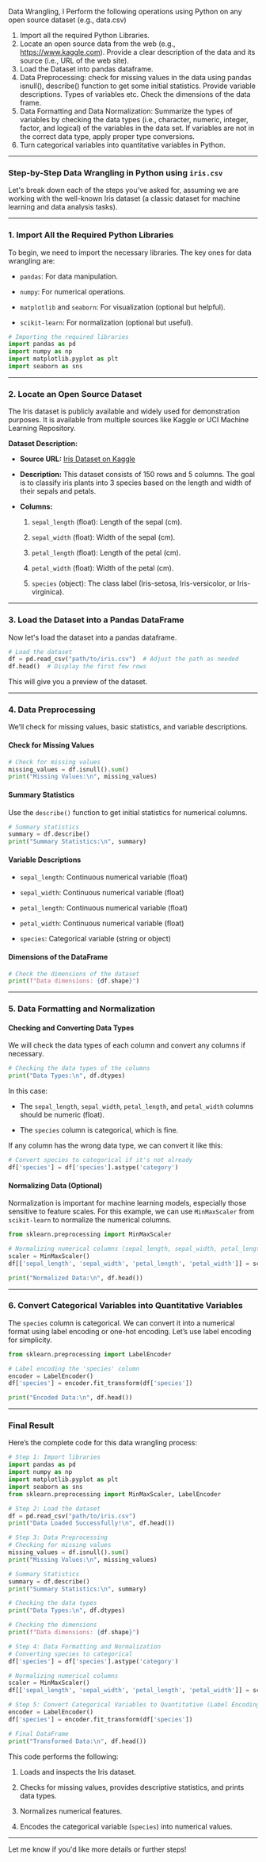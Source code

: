 Data Wrangling, I
Perform the following operations using Python on any open source dataset (e.g., data.csv)
1. Import all the required Python Libraries.
2. Locate an open source data from the web (e.g., https://www.kaggle.com). Provide a clear
description of the data and its source (i.e., URL of the web site).
3. Load the Dataset into pandas dataframe.
4. Data Preprocessing: check for missing values in the data using pandas isnull(), describe()
function to get some initial statistics. Provide variable descriptions. Types of variables etc.
Check the dimensions of the data frame.
5. Data Formatting and Data Normalization: Summarize the types of variables by checking
the data types (i.e., character, numeric, integer, factor, and logical) of the variables in the
data set. If variables are not in the correct data type, apply proper type conversions.
6. Turn categorical variables into quantitative variables in Python.
   
---
### Step-by-Step Data Wrangling in Python using `iris.csv`

Let's break down each of the steps you've asked for, assuming we are working with the well-known Iris dataset (a classic dataset for machine learning and data analysis tasks).

---

### 1. Import All the Required Python Libraries

To begin, we need to import the necessary libraries. The key ones for data wrangling are:

- `pandas`: For data manipulation.
    
- `numpy`: For numerical operations.
    
- `matplotlib` and `seaborn`: For visualization (optional but helpful).
    
- `scikit-learn`: For normalization (optional but useful).
    

```python
# Importing the required libraries
import pandas as pd
import numpy as np
import matplotlib.pyplot as plt
import seaborn as sns
```

---

### 2. Locate an Open Source Dataset

The Iris dataset is publicly available and widely used for demonstration purposes. It is available from multiple sources like Kaggle or UCI Machine Learning Repository.

**Dataset Description:**

- **Source URL:** [Iris Dataset on Kaggle](https://www.kaggle.com/datasets/uciml/iris)
    
- **Description:** This dataset consists of 150 rows and 5 columns. The goal is to classify iris plants into 3 species based on the length and width of their sepals and petals.
    
- **Columns:**
    
    1. `sepal_length` (float): Length of the sepal (cm).
        
    2. `sepal_width` (float): Width of the sepal (cm).
        
    3. `petal_length` (float): Length of the petal (cm).
        
    4. `petal_width` (float): Width of the petal (cm).
        
    5. `species` (object): The class label (Iris-setosa, Iris-versicolor, or Iris-virginica).
        

---

### 3. Load the Dataset into a Pandas DataFrame

Now let's load the dataset into a pandas dataframe.

```python
# Load the dataset
df = pd.read_csv("path/to/iris.csv")  # Adjust the path as needed
df.head()  # Display the first few rows
```

This will give you a preview of the dataset.

---

### 4. Data Preprocessing

We’ll check for missing values, basic statistics, and variable descriptions.

#### Check for Missing Values

```python
# Check for missing values
missing_values = df.isnull().sum()
print("Missing Values:\n", missing_values)
```

#### Summary Statistics

Use the `describe()` function to get initial statistics for numerical columns.

```python
# Summary statistics
summary = df.describe()
print("Summary Statistics:\n", summary)
```

#### Variable Descriptions

- `sepal_length`: Continuous numerical variable (float)
    
- `sepal_width`: Continuous numerical variable (float)
    
- `petal_length`: Continuous numerical variable (float)
    
- `petal_width`: Continuous numerical variable (float)
    
- `species`: Categorical variable (string or object)
    

#### Dimensions of the DataFrame

```python
# Check the dimensions of the dataset
print(f"Data dimensions: {df.shape}")
```

---

### 5. Data Formatting and Normalization

#### Checking and Converting Data Types

We will check the data types of each column and convert any columns if necessary.

```python
# Checking the data types of the columns
print("Data Types:\n", df.dtypes)
```

In this case:

- The `sepal_length`, `sepal_width`, `petal_length`, and `petal_width` columns should be numeric (float).
    
- The `species` column is categorical, which is fine.
    

If any column has the wrong data type, we can convert it like this:

```python
# Convert species to categorical if it's not already
df['species'] = df['species'].astype('category')
```

#### Normalizing Data (Optional)

Normalization is important for machine learning models, especially those sensitive to feature scales. For this example, we can use `MinMaxScaler` from `scikit-learn` to normalize the numerical columns.

```python
from sklearn.preprocessing import MinMaxScaler

# Normalizing numerical columns (sepal_length, sepal_width, petal_length, petal_width)
scaler = MinMaxScaler()
df[['sepal_length', 'sepal_width', 'petal_length', 'petal_width']] = scaler.fit_transform(df[['sepal_length', 'sepal_width', 'petal_length', 'petal_width']])

print("Normalized Data:\n", df.head())
```

---

### 6. Convert Categorical Variables into Quantitative Variables

The `species` column is categorical. We can convert it into a numerical format using label encoding or one-hot encoding. Let’s use label encoding for simplicity.

```python
from sklearn.preprocessing import LabelEncoder

# Label encoding the 'species' column
encoder = LabelEncoder()
df['species'] = encoder.fit_transform(df['species'])

print("Encoded Data:\n", df.head())
```

---

### Final Result

Here’s the complete code for this data wrangling process:

```python
# Step 1: Import libraries
import pandas as pd
import numpy as np
import matplotlib.pyplot as plt
import seaborn as sns
from sklearn.preprocessing import MinMaxScaler, LabelEncoder

# Step 2: Load the dataset
df = pd.read_csv("path/to/iris.csv")
print("Data Loaded Successfully!\n", df.head())

# Step 3: Data Preprocessing
# Checking for missing values
missing_values = df.isnull().sum()
print("Missing Values:\n", missing_values)

# Summary Statistics
summary = df.describe()
print("Summary Statistics:\n", summary)

# Checking the data types
print("Data Types:\n", df.dtypes)

# Checking the dimensions
print(f"Data dimensions: {df.shape}")

# Step 4: Data Formatting and Normalization
# Converting species to categorical
df['species'] = df['species'].astype('category')

# Normalizing numerical columns
scaler = MinMaxScaler()
df[['sepal_length', 'sepal_width', 'petal_length', 'petal_width']] = scaler.fit_transform(df[['sepal_length', 'sepal_width', 'petal_length', 'petal_width']])

# Step 5: Convert Categorical Variables to Quantitative (Label Encoding)
encoder = LabelEncoder()
df['species'] = encoder.fit_transform(df['species'])

# Final DataFrame
print("Transformed Data:\n", df.head())
```

This code performs the following:

1. Loads and inspects the Iris dataset.
    
2. Checks for missing values, provides descriptive statistics, and prints data types.
    
3. Normalizes numerical features.
    
4. Encodes the categorical variable (`species`) into numerical values.
    

---

Let me know if you'd like more details or further steps!